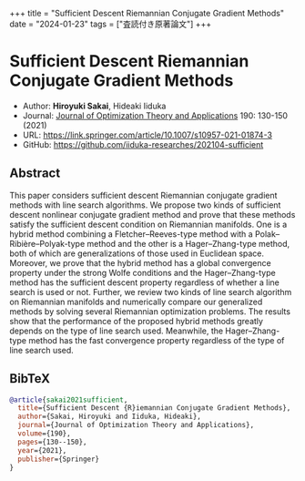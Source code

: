 +++
title = "Sufficient Descent Riemannian Conjugate Gradient Methods"
date = "2024-01-23"
tags = ["査読付き原著論文"]
+++

# Sufficient Descent Riemannian Conjugate Gradient Methods
- Author: **Hiroyuki Sakai**, Hideaki Iiduka
- Journal: [Journal of Optimization Theory and Applications](https://link.springer.com/journal/10957) 190: 130-150 (2021)
- URL: https://link.springer.com/article/10.1007/s10957-021-01874-3
- GitHub: https://github.com/iiduka-researches/202104-sufficient

## Abstract
This paper considers sufficient descent Riemannian conjugate gradient methods with line search algorithms. We propose two kinds of sufficient descent nonlinear conjugate gradient method and prove that these methods satisfy the sufficient descent condition on Riemannian manifolds. One is a hybrid method combining a Fletcher–Reeves-type method with a Polak–Ribière–Polyak-type method and the other is a Hager–Zhang-type method, both of which are generalizations of those used in Euclidean space. Moreover, we prove that the hybrid method has a global convergence property under the strong Wolfe conditions and the Hager–Zhang-type method has the sufficient descent property regardless of whether a line search is used or not. Further, we review two kinds of line search algorithm on Riemannian manifolds and numerically compare our generalized methods by solving several Riemannian optimization problems. The results show that the performance of the proposed hybrid methods greatly depends on the type of line search used. Meanwhile, the Hager–Zhang-type method has the fast convergence property regardless of the type of line search used.

## BibTeX
```bibtex
@article{sakai2021sufficient,
  title={Sufficient Descent {R}iemannian Conjugate Gradient Methods},
  author={Sakai, Hiroyuki and Iiduka, Hideaki},
  journal={Journal of Optimization Theory and Applications},
  volume={190},
  pages={130--150},
  year={2021},
  publisher={Springer}
}
```
